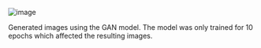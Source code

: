 ![image](https://github.com/user-attachments/assets/b82b34e4-323c-40c5-ac6d-a56d669c7ba3)

Generated images using the GAN model. The model was only trained for 10 epochs which affected the resulting images.
